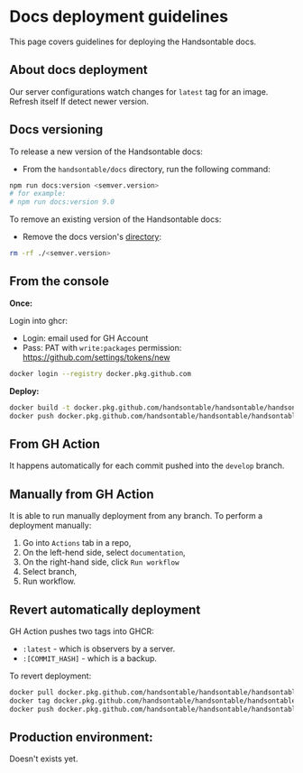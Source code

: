 # Docs deployment guidelines

This page covers guidelines for deploying the Handsontable docs.

## About docs deployment

Our server configurations watch changes for `latest` tag for an image. Refresh itself If detect newer version.

## Docs versioning

To release a new version of the Handsontable docs:

* From the `handsontable/docs` directory, run the following command:

```bash
npm run docs:version <semver.version>
# for example:
# npm run docs:version 9.0
```

To remove an existing version of the Handsontable docs:

* Remove the docs version's [directory](./README.md#handsontable-docs-directory-structure):

```bash
rm -rf ./<semver.version>
```

## From the console

**Once:**

Login into ghcr:
 * Login: email used for GH Account
 * Pass: PAT with `write:packages` permission: https://github.com/settings/tokens/new

```bash
docker login --registry docker.pkg.github.com
```

**Deploy:**

```bash
docker build -t docker.pkg.github.com/handsontable/handsontable/handsontable-documentation:latest .
docker push docker.pkg.github.com/handsontable/handsontable/handsontable-documentation:latest
```

## From GH Action

It happens automatically for each commit pushed into the `develop` branch.

## Manually from GH Action

It is able to run manually deployment from any branch. To perform a deployment manually:

1. Go into `Actions` tab in a repo,
2. On the left-hend side, select `documentation`,
3. On the right-hand side, click `Run workflow`
4. Select branch,
5. Run workflow.

## Revert automatically deployment

GH Action pushes two tags into GHCR:
* `:latest` - which is observers by a server.
* `:[COMMIT_HASH]` - which is a backup.

To revert deployment:

```bash
docker pull docker.pkg.github.com/handsontable/handsontable/handsontable-documentation:[COMMIT_HASH]
docker tag docker.pkg.github.com/handsontable/handsontable/handsontable-documentation:[COMMIT_HASH] docker.pkg.github.com/handsontable/handsontable/handsontable-documentation:latest
docker push docker.pkg.github.com/handsontable/handsontable/handsontable-documentation:latest
```

## Production environment:

Doesn't exists yet.
